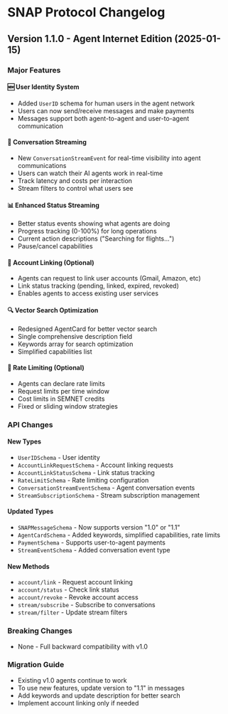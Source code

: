 # SNAP Protocol Changelog

## Version 1.1.0 - Agent Internet Edition (2025-01-15)

### Major Features

#### 🆕 User Identity System
- Added `UserID` schema for human users in the agent network
- Users can now send/receive messages and make payments
- Messages support both agent-to-agent and user-to-agent communication

#### 🎥 Conversation Streaming
- New `ConversationStreamEvent` for real-time visibility into agent communications
- Users can watch their AI agents work in real-time
- Track latency and costs per interaction
- Stream filters to control what users see

#### 📊 Enhanced Status Streaming  
- Better status events showing what agents are doing
- Progress tracking (0-100%) for long operations
- Current action descriptions ("Searching for flights...")
- Pause/cancel capabilities

#### 🔗 Account Linking (Optional)
- Agents can request to link user accounts (Gmail, Amazon, etc)
- Link status tracking (pending, linked, expired, revoked)
- Enables agents to access existing user services

#### 🔍 Vector Search Optimization
- Redesigned AgentCard for better vector search
- Single comprehensive description field
- Keywords array for search optimization  
- Simplified capabilities list

#### 🚦 Rate Limiting (Optional)
- Agents can declare rate limits
- Request limits per time window
- Cost limits in SEMNET credits
- Fixed or sliding window strategies

### API Changes

#### New Types
- `UserIDSchema` - User identity
- `AccountLinkRequestSchema` - Account linking requests
- `AccountLinkStatusSchema` - Link status tracking
- `RateLimitSchema` - Rate limiting configuration
- `ConversationStreamEventSchema` - Agent conversation events
- `StreamSubscriptionSchema` - Stream subscription management

#### Updated Types
- `SNAPMessageSchema` - Now supports version "1.0" or "1.1"
- `AgentCardSchema` - Added keywords, simplified capabilities, rate limits
- `PaymentSchema` - Supports user-to-agent payments
- `StreamEventSchema` - Added conversation event type

#### New Methods
- `account/link` - Request account linking
- `account/status` - Check link status  
- `account/revoke` - Revoke account access
- `stream/subscribe` - Subscribe to conversations
- `stream/filter` - Update stream filters

### Breaking Changes
- None - Full backward compatibility with v1.0

### Migration Guide
- Existing v1.0 agents continue to work
- To use new features, update version to "1.1" in messages
- Add keywords and update description for better search
- Implement account linking only if needed